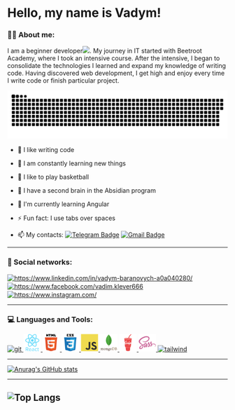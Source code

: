 
# Hello, my name is Vadym!

### 👨‍💻 About me:

I am a beginner developer<img src="https://media.giphy.com/media/WUlplcMpOCEmTGBtBW/giphy.gif" width="30px">. My journey in IT started with Beetroot Academy, where I took an intensive course. After the intensive, I began to consolidate the technologies I learned and expand my knowledge of writing code. Having discovered web development, I get high and enjoy every time I write code or finish particular project.

<p align="center">
 <img width="800" src="assets/github-snake.svg" alt="snake"/>
</p>

- 🦾 I like writing code

- 📖 I am constantly learning new things

- 🏀 I like to play basketball

- 🧠  I have a second brain in the Absidian program

- 🌱 I'm currently learning Angular  
  
- ⚡ Fun fact: I use tabs over spaces  

- 📫 My contacts: [![Telegram Badge](https://img.shields.io/badge/-vadymbaranovych-blue?style=flat&logo=Telegram&logoColor=white)](https://t.me/samosa_boy) [![Gmail Badge](https://img.shields.io/badge/-Gmail-red?style=flat&logo=Gmail&logoColor=white)](mailto:miller08258@gmail.com)

---

### 🤝 Social networks:

<p align="left">
    <a href="https://www.linkedin.com/in/vadym-baranovych-a0a040280/" target="blank"><img align="center" src="https://raw.githubusercontent.com/rahuldkjain/github-profile-readme-generator/master/src/images/icons/Social/linked-in-alt.svg" alt="https://www.linkedin.com/in/vadym-baranovych-a0a040280/" height="30" width="40" /></a>
    <a href="https://www.facebook.com/vadim.klever666" target="blank"><img align="center" src="https://raw.githubusercontent.com/rahuldkjain/github-profile-readme-generator/master/src/images/icons/Social/facebook.svg" alt="https://www.facebook.com/vadim.klever666" height="30" width="40" /></a>
    <a href="https://www.instagram.com/samosaboy_/" target="blank"><img align="center" src="https://raw.githubusercontent.com/rahuldkjain/github-profile-readme-generator/master/src/images/icons/Social/instagram.svg" alt="https://www.instagram.com/" height="30" width="40" /></a>
</p>

---

### 💻 Languages and Tools:
<p align="left"> <a href="https://git-scm.com/" target="_blank" rel="noreferrer"> <img src="https://www.vectorlogo.zone/logos/git-scm/git-scm-icon.svg" alt="git" width="40" height="40"/> </a> <a href="https://reactjs.org/" target="_blank" rel="noreferrer"> <img src="https://raw.githubusercontent.com/devicons/devicon/master/icons/react/react-original-wordmark.svg" alt="react" width="40" height="40"/> </a> <a href="https://www.w3.org/html/" target="_blank" rel="noreferrer"> <img src="https://raw.githubusercontent.com/devicons/devicon/master/icons/html5/html5-original-wordmark.svg" alt="html5" width="40" height="40"/> </a> <a href="https://www.w3schools.com/css/" target="_blank" rel="noreferrer"> <img src="https://raw.githubusercontent.com/devicons/devicon/master/icons/css3/css3-original-wordmark.svg" alt="css3" width="40" height="40"/> </a><a href="https://developer.mozilla.org/en-US/docs/Web/JavaScript" target="_blank" rel="noreferrer"> <img src="https://raw.githubusercontent.com/devicons/devicon/master/icons/javascript/javascript-original.svg" alt="javascript" width="40" height="40"/> </a> <a href="https://www.mongodb.com/" target="_blank" rel="noreferrer"> <img src="https://raw.githubusercontent.com/devicons/devicon/master/icons/mongodb/mongodb-original-wordmark.svg" alt="mongodb" width="40" height="40"/> </a> <a href="https://gulpjs.com" target="_blank" rel="noreferrer"> <img src="https://raw.githubusercontent.com/devicons/devicon/master/icons/gulp/gulp-plain.svg" alt="gulp" width="40" height="40"/> </a> <a href="https://sass-lang.com" target="_blank" rel="noreferrer"> <img src="https://raw.githubusercontent.com/devicons/devicon/master/icons/sass/sass-original.svg" alt="sass" width="40" height="40"/> </a> <a href="https://tailwindcss.com/" target="_blank" rel="noreferrer"> <img src="https://www.vectorlogo.zone/logos/tailwindcss/tailwindcss-icon.svg" alt="tailwind" width="40" height="40"/> </a> </p>

---

[![Anurag's GitHub stats](https://github-readme-stats.vercel.app/api?username=VadymBaranovych&show_icons=true&theme=dracula)](https://github.com/anuraghazra/github-readme-stats)

---

![Top Langs](https://github-readme-stats.vercel.app/api/top-langs/?username=VadymBaranovych&hide_progress=true&theme=dracula)
---
